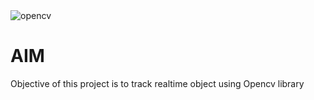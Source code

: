 <body>
    <img src="https://encrypted-tbn0.gstatic.com/images?q=tbn:ANd9GcRR4g0sznuTK2Sdy8_vpJwe1c5FdI7-zpn8gBFXx7GgpOcaK0RprL93XMaplhzsHF5dNxc&usqp=CAU" alt="opencv">
    <div class="init"></div>
    <div class="intro">
        <h1 >AIM</h1>
        <p>Objective of this project is to track realtime object using Opencv library</p>
    </div>
<body>

